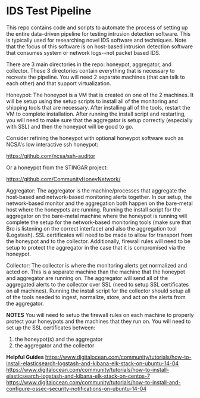 # IDS Test Pipeline
This repo contains code and scripts to automate the process of setting 
up the entire data-driven pipeline for testing intrusion detection software. 
This is typically used for researching novel IDS software and techniques.
Note that the focus of this software is on host-based intrusion detection
software that consumes system or network logs--not packet based IDS.

There are 3 main directories in the repo: honeypot, aggregator, and collector.
These 3 directories contain everything that is necessary to recreate the
pipeline. You will need 2 separate machines (that can talk to each other) and
that support virtualization. 

Honeypot:
The honeypot is a VM that is created on one of the 2 machines. It will 
be setup using the setup scripts to install all of the monitoring and 
shipping tools that are necessary. After installing all of the tools, 
restart the VM to complete installation. After running the install 
script and restarting, you will need to make sure that the aggregator 
is setup correctly (especially with SSL) and then the honeypot will be 
good to go. 

Consider refining the honeypot with optional honeypot software such as
NCSA's low interactive ssh honeypot:

https://github.com/ncsa/ssh-auditor

Or a honeypot from the STINGAR project:

https://github.com/CommunityHoneyNetwork/

Aggregator:
The aggregator is the machine/processes that aggregate the host-based and 
network-based monitoring alerts together. In our setup, the network-based 
monitor and the aggregation both happen on the bare-metal host where the 
honeypots are running. Running the install script for the aggregator on the 
bare-metal machine where the honeypot is running will complete the setup 
for the network-based monitoring tools (make sure that Bro is listening on 
the correct interface) and also the aggregation tool (Logstash). SSL 
certificates will need to be made to allow for transport from the honeypot 
and to the collector. Additionally, firewall rules will need to be setup 
to protect the aggregator in the case that it is compromised via the 
honeypot.

Collector:
The collector is where the monitoring alerts get normalized and acted on. 
This is a separate machine than the machine that the honeypot and 
aggregator are running on. 
The aggregator will send all of the aggregated alerts to the collector over 
SSL (need to setup SSL certificates on all machines). Running the install 
script for the collector should setup all of the tools needed to 
ingest, normalize, store, and act on the alerts from the aggregator. 

**NOTES** 
You will need to setup the firewall rules 
on each machine to properly protect your honeypots and the machines that 
they run on. 
You will need to set up the SSL certificates between: 
1) the honeypot(s) and the aggregator
2) the aggregator and the collector

**Helpful Guides**
https://www.digitalocean.com/community/tutorials/how-to-install-elasticsearch-logstash-and-kibana-elk-stack-on-ubuntu-14-04
https://www.digitalocean.com/community/tutorials/how-to-install-elasticsearch-logstash-and-kibana-elk-stack-on-centos-7
https://www.digitalocean.com/community/tutorials/how-to-install-and-configure-ossec-security-notifications-on-ubuntu-14-04

